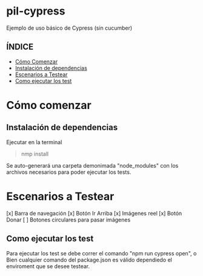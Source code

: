 # pil-cypress

Ejemplo de uso básico de Cypress (sin cucumber)

## ÍNDICE

- [Cómo Comenzar](#cómo-comenzar)
- [Instalación de dependencias](#instalación-de-dependencias)
- [Escenarios a Testear](#escenarios-a-testear)
- [Como ejecutar los test](#como-ejecutar-los-test)

# Cómo comenzar

## Instalación de dependencias

Ejecutar en la terminal

> nmp install

Se auto-generará una carpeta demonimada "node_modules" con los archivos necesarios para poder ejecutar los tests.

# Escenarios a Testear

[x] Barra de navegación
[x] Botón Ir Arriba
[x] Imágenes reel
[x] Botón Donar
[ ] Botones circulares para pasar imágenes

## Como ejecutar los test

Para ejecutar los test se debe correr el comando "npm run cypress open",
o Bien cualquier comando del package.json es válido dependiedo el enviroment que se desee testear.
